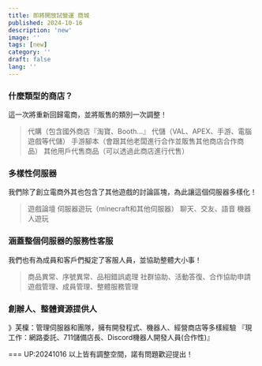 ```yaml
---
title: 即將開放試營運 商城
published: 2024-10-16
description: 'new'
image: ''
tags: [new]
category: ''
draft: false 
lang: ''
---
```


### 什麼類型的商店？

這一次將重新回歸電商，並將販售的類別一次調整！
> 代購（包含國外商店『淘寶、Booth...』
> 代儲（VAL、APEX、手游、電腦遊戲等代儲）
>手游腳本（會跟其他老闆進行合作並販售其他商店合作商品）
>其他用戶代售商品（可以透過此商店進行代售）

### 多樣性伺服器

我們除了創立電商外其也包含了其他遊戲的討論區塊，為此讓這個伺服器多樣化！
>遊戲論壇
>伺服器遊玩（minecraft和其他伺服器）
>聊天、交友、語音
>機器人遊玩

### 涵蓋整個伺服器的服務性客服

我們也有為成員和客戶們擬定了客服人員，並協助整體大小事！
>商品異常、序號異常、品相錯誤處理
>社群協助、活動答復、合作協助申請
>遊戲管理、成員管理、整體服務管理

### 創辦人、整體資源提供人

》芙檁：管理伺服器和團隊，擁有開發程式、機器人、經營商店等多樣經驗
『現工作：網路委託、711儲備店長、Discord機器人開發人員(合作性)』



===
UP:20241016 以上皆有調整空間，諾有問題歡迎提出！

